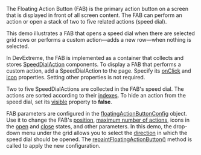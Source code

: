 The Floating Action Button (FAB) is the primary action button on a screen that is displayed in front of all screen content. The FAB can perform an action or open a stack of two to five related actions (speed dial).

This demo illustrates a FAB that opens a speed dial when there are selected grid rows or performs a custom action&mdash;adds a new row&mdash;when nothing is selected.

In DevExtreme, the FAB is implemented as a container that collects and stores [SpeedDialAction][0] components. To display a FAB that performs a custom action, add a SpeedDialAction to the page. Specify its [onClick][1] and [icon][2] properties. Setting other properties is not required.

Two to five SpeedDialActions are collected in the FAB's speed dial. The actions are sorted according to their [indexes][3]. To hide an action from the speed dial, set its [visible][4] property to **false**.

FAB parameters are configured in the [floatingActionButtonConfig][5] object. Use it to change the FAB's [position][6], [maximum number of actions][7], icons in the [open][8] and [close][9] states, and other parameters. In this demo, the drop-down menu under the grid allows you to select the [direction][10] in which the speed dial should be opened. The [repaintFloatingActionButton()][11] method is called to apply the new configuration.

[0]: /Documentation/ApiReference/UI_Components/dxSpeedDialAction/
[1]: /Documentation/ApiReference/UI_Components/dxSpeedDialAction/Configuration/#onClick
[2]: /Documentation/ApiReference/UI_Components/dxSpeedDialAction/Configuration/#icon
[3]: /Documentation/ApiReference/UI_Components/dxSpeedDialAction/Configuration/#index
[4]: /Documentation/ApiReference/UI_Components/dxSpeedDialAction/Configuration/#visible
[5]: /Documentation/ApiReference/Common/Object_Structures/globalConfig/floatingActionButtonConfig/
[6]: /Documentation/ApiReference/Common/Object_Structures/globalConfig/floatingActionButtonConfig/#position
[7]: /Documentation/ApiReference/Common/Object_Structures/globalConfig/floatingActionButtonConfig/#maxSpeedDialActionCount
[8]: /Documentation/ApiReference/Common/Object_Structures/globalConfig/floatingActionButtonConfig/#closeIcon
[9]: /Documentation/ApiReference/Common/Object_Structures/globalConfig/floatingActionButtonConfig/#icon
[10]: /Documentation/ApiReference/Common/Object_Structures/globalConfig/floatingActionButtonConfig/#direction
[11]: /Documentation/ApiReference/Common/utils/ui/#repaintFloatingActionButton
 